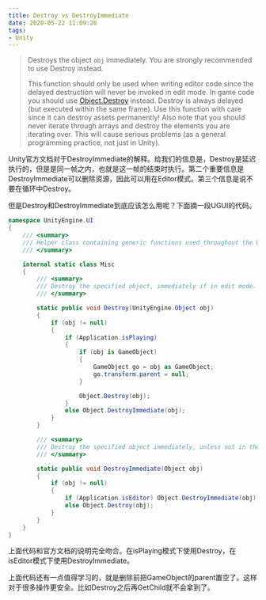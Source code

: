 ```yaml
---
title: Destroy vs DestroyImmediate
date: 2020-05-22 11:09:26
tags: 
- Unity
---
```


> Destroys the object `obj` immediately. You are strongly recommended to use Destroy instead.
>
> This function should only be used when writing editor code since the delayed destruction will never be invoked in edit mode. In game code you should use [Object.Destroy](https://docs.unity3d.com/ScriptReference/Object.Destroy.html) instead. Destroy is always delayed (but executed within the same frame). Use this function with care since it can destroy assets permanently! Also note that you should never iterate through arrays and destroy the elements you are iterating over. This will cause serious problems (as a general programming practice, not just in Unity).

Unity官方文档对于DestroyImmediate的解释。给我们的信息是，Destroy是延迟执行的，但是是同一帧之内，也就是这一帧的结束时执行。第二个重要信息是DestroyImmediate可以删除资源，因此可以用在Editor模式。第三个信息是说不要在循环中Destroy。

但是Destroy和DestroyImmediate到底应该怎么用呢？下面摘一段UGUI的代码。

```csharp
namespace UnityEngine.UI
{
    /// <summary>
    /// Helper class containing generic functions used throughout the UI library.
    /// </summary>

    internal static class Misc
    {
        /// <summary>
        /// Destroy the specified object, immediately if in edit mode.
        /// </summary>

        static public void Destroy(UnityEngine.Object obj)
        {
            if (obj != null)
            {
                if (Application.isPlaying)
                {
                    if (obj is GameObject)
                    {
                        GameObject go = obj as GameObject;
                        go.transform.parent = null;
                    }

                    Object.Destroy(obj);
                }
                else Object.DestroyImmediate(obj);
            }
        }

        /// <summary>
        /// Destroy the specified object immediately, unless not in the editor, in which case the regular Destroy is used instead.
        /// </summary>

        static public void DestroyImmediate(Object obj)
        {
            if (obj != null)
            {
                if (Application.isEditor) Object.DestroyImmediate(obj);
                else Object.Destroy(obj);
            }
        }
    }
}

```

上面代码和官方文档的说明完全吻合。在isPlaying模式下使用Destroy，在isEditor模式下使用DestroyImmediate。

上面代码还有一点值得学习的，就是删除前把GameObject的parent置空了。这样对于很多操作更安全。比如Destroy之后再GetChild就不会拿到了。